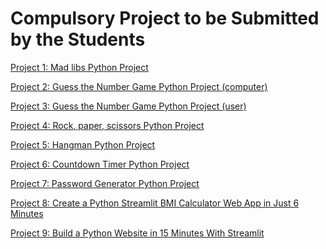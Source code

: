 # Compulsory Project to be Submitted by the Students


[Project 1: Mad libs Python Project](https://colab.research.google.com/drive/1HBqzvfJQ_WfFdHZXaZXDIJyjxNE0H631?usp=sharing)


[Project 2: Guess the Number Game Python Project (computer)](https://colab.research.google.com/drive/1BkHzsPngpQ3bIcFpbl-z7hPe-pShUQfS?usp=sharing)

[Project 3: Guess the Number Game Python Project (user)]()

[Project 4: Rock, paper, scissors Python Project]()


[Project 5: Hangman Python Project]()




[Project 6: Countdown Timer Python Project]()


[Project 7: Password Generator Python Project](https://colab.research.google.com/drive/1y5vnytRkwfJ3d9p74PgET7KZzECizAeH?usp=sharing)


[Project 8: Create a Python Streamlit BMI Calculator Web App in Just 6 Minutes](https://stream-lit-bmi-calculator-made-by-laiba-parvez.streamlit.app/)


[Project 9: Build a Python Website in 15 Minutes With Streamlit]()

